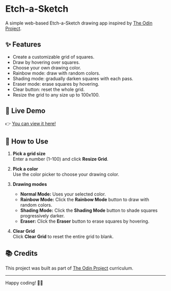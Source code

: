# Etch-a-Sketch

A simple web-based Etch-a-Sketch drawing app inspired by [The Odin Project](https://www.theodinproject.com/).

## ✨ Features

- Create a customizable grid of squares.
- Draw by hovering over squares.
- Choose your own drawing color.
- Rainbow mode: draw with random colors.
- Shading mode: gradually darken squares with each pass.
- Eraser mode: erase squares by hovering.
- Clear button: reset the whole grid.
- Resize the grid to any size up to 100x100.

## 🚀 Live Demo

👉 [You can view it here!](https://nwaynwayzayya.github.io/Project-Etch-a-Sketch/)

## 🔧 How to Use

1. **Pick a grid size**  
   Enter a number (1–100) and click **Resize Grid**.

2. **Pick a color**  
   Use the color picker to choose your drawing color.

3. **Drawing modes**
   - **Normal Mode:** Uses your selected color.
   - **Rainbow Mode:** Click the **Rainbow Mode** button to draw with random colors.
   - **Shading Mode:** Click the **Shading Mode** button to shade squares progressively darker.
   - **Eraser:** Click the **Eraser** button to erase squares by hovering.

4. **Clear Grid**  
   Click **Clear Grid** to reset the entire grid to blank.


## 📚 Credits

This project was built as part of [The Odin Project](https://www.theodinproject.com/) curriculum.

---

Happy coding! 🎨✨


